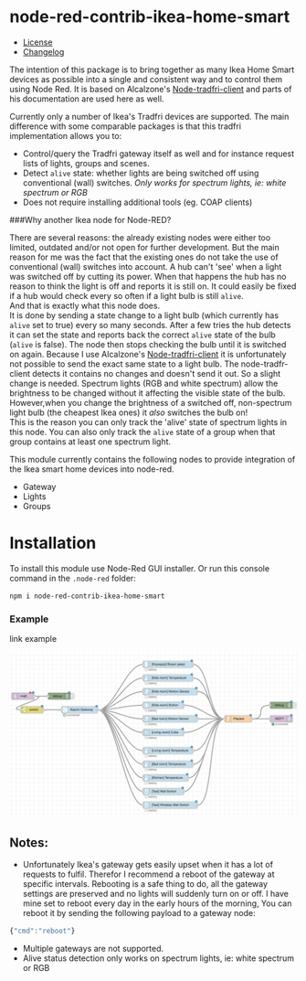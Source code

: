 # node-red-contrib-ikea-home-smart

* [License](LICENSE)
* [Changelog](RELEASE_NOTES.md)


The intention of this package is to bring together as many Ikea Home Smart devices as possible into a single and consistent way and to control them using Node Red.
It is based on Alcalzone's [Node-tradfri-client](https://github.com/AlCalzone/node-tradfri-client) and parts of his documentation are used here as well. 

Currently only a number of Ikea's Tradfri devices are supported.  The main difference with some comparable packages is that this tradfri implementation allows you to:
* Control/query the Tradfri gateway itself as well and for instance request lists of lights, groups and scenes.
* Detect `alive` state: whether lights are being switched off using conventional (wall) switches. _Only works for spectrum lights, ie: white spectrum or RGB_
* Does not require installing additional tools (eg. COAP clients)

###Why another Ikea node for Node-RED?

There are several reasons: the already existing nodes were either too limited, outdated and/or not open for further development. But the main 
reason for me was the fact that the existing ones do not take the use of conventional (wall) switches into account. A hub can't 'see' when a light was switched off by cutting its power. 
When that happens the hub has no reason to think the light is off and reports it is still on.
It could easily be fixed if a hub would check every so often if a light bulb is still `alive`.<br>
And that is exactly what this node does.<br>
It is done by sending a state change to a light bulb (which currently has `alive` set to true) every so many seconds. 
After a few tries the hub detects it can set the state and reports back the correct `alive` state of the bulb (`alive` is false). The node then stops checking the 
bulb until it is switched on again. 
Because I use Alcalzone's [Node-tradfri-client](https://github.com/AlCalzone/node-tradfri-client) it is unfortunately not possible 
to send the exact same state to a light bulb. The node-tradfr-client detects it contains no changes and doesn't send it out. So a slight change is needed.
Spectrum lights (RGB and white spectrum) allow the brightness to be changed without it affecting the visible state of the bulb. <br>
However,when you change the brightness of a switched off, non-spectrum light bulb (the cheapest Ikea ones) it *also* switches the bulb on!<br>
This is the reason you can only track the 'alive' state of spectrum lights in this node. You can also only track the `alive` state of a group when that group contains 
at least one spectrum light.          


This module currently contains the following nodes to provide integration of the Ikea smart home devices into node-red.

* Gateway
* Lights
* Groups

# Installation
To install this module use Node-Red GUI installer. Or run this console command in the `.node-red` folder:

```
npm i node-red-contrib-ikea-home-smart
```

### Example

<a name="abcd">link example</a>

![Example](example.png)


## Notes:

* Unfortunately Ikea's gateway gets easily upset when it has a lot of requests to fulfil. 
Therefor I recommend a reboot of the gateway at specific intervals. 
Rebooting is a safe thing to do, all the gateway settings are preserved and no lights will suddenly turn on or off. 
I have mine set to reboot every day in the early hours of the morning, 
You can reboot it by sending the following payload to a gateway node:
```js
{"cmd":"reboot"}
```  
* Multiple gateways are not supported.
* Alive status detection only works on spectrum lights, ie: white spectrum or RGB
